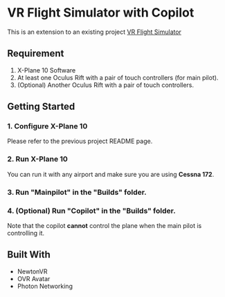 # VR Flight Simulator with Copilot

This is an extension to an existing project [VR Flight Simulator](https://github.com/BigBallerBrand/flightSimulator.git)

## Requirement
1. X-Plane 10 Software
2. At least one Oculus Rift with a pair of touch controllers (for main pilot).
3. (Optional) Another Oculus Rift with a pair of touch controllers.

## Getting Started

### 1. Configure X-Plane 10

Please refer to the previous project README page.

### 2. Run X-Plane 10

You can run it with any airport and make sure you are using **Cessna 172**.

### 3. Run "Mainpilot" in the "Builds" folder.

### 4. (Optional) Run "Copilot" in the "Builds" folder.

Note that the copilot **cannot** control the plane when the main pilot is controlling it.


## Built With
* NewtonVR
* OVR Avatar
* Photon Networking